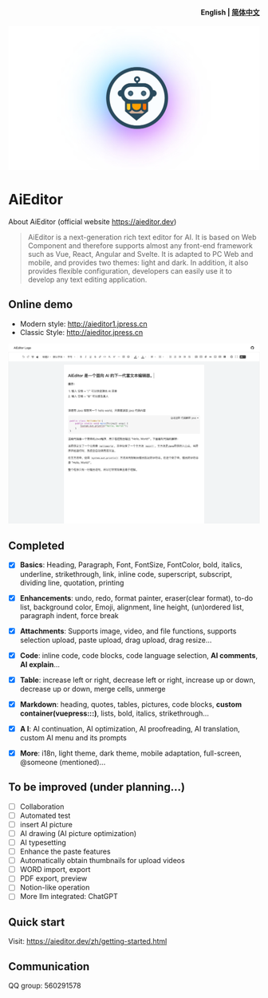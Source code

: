 <h4 align="right"><strong>English</strong> | <a href="./readme.zh.md">简体中文</a></h4>


![banner.png](docs%2Fassets%2Fimage%2Flogo-banner.png)

# AiEditor

About AiEditor (official website https://aieditor.dev)

> AiEditor is a next-generation rich text editor for AI. 
> It is based on Web Component and therefore supports almost any front-end framework 
> such as Vue, React, Angular and Svelte. It is adapted to PC Web and mobile, and provides two themes: light and dark. 
> In addition, it also provides flexible configuration, developers can easily use it to develop any text editing application.

## Online demo

- Modern style: http://aieditor1.jpress.cn
- Classic Style: http://aieditor.jpress.cn



![screenshot.png](docs%2Fassets%2Fimage%2Fscreenshot.png)


## Completed

- [x] **Basics**: Heading, Paragraph, Font, FontSize, FontColor, bold, italics, underline, strikethrough, link, inline code, superscript, subscript, dividing line, quotation, printing
- [x] **Enhancements**: undo, redo, format painter, eraser(clear format), to-do list, background color, Emoji, alignment, line height, (un)ordered list, paragraph indent, force break
- [x] **Attachments**: Supports image, video, and file functions, supports selection upload, paste upload, drag upload, drag resize...
- [x] **Code**: inline code, code blocks, code language selection, **AI comments**, **AI explain**...
- [x] **Table**: increase left or right, decrease left or right, increase up or down, decrease up or down, merge cells, unmerge
- [x] **Markdown**: heading, quotes, tables, pictures, code blocks, **custom container(vuepress:::)**, lists, bold, italics, strikethrough...
- [x] **A I**: AI continuation, AI optimization, AI proofreading, AI translation, custom AI menu and its prompts
- [x] **More**: i18n, light theme, dark theme, mobile adaptation, full-screen, @someone (mentioned)...


## To be improved (under planning...)

- [ ] Collaboration
- [ ] Automated test
- [ ] insert AI picture
- [ ] AI drawing (AI picture optimization)
- [ ] AI typesetting
- [ ] Enhance the paste features
- [ ] Automatically obtain thumbnails for upload videos
- [ ] WORD import, export
- [ ] PDF export, preview
- [ ] Notion-like operation
- [ ] More llm integrated: ChatGPT

## Quick start

Visit: https://aieditor.dev/zh/getting-started.html

## Communication

QQ group: 560291578
